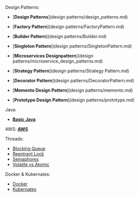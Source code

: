 Design Patterns: 


   - [__Design Patterns__](design patterns/design_patterns.md)
  
   - [__Factory Pattern__](design patterns/FactoryPattern.md)  
    
   - [__Builder Pattern__](design patterns/Builder.md)  
    
   - [__Singleton Pattern__](design patterns/SingletonPattern.md)  
    
   - [__Microservices Designpattern__](design patterns/microservice_design_patterns.md)  
   
   - [__Strategy Pattern__](design patterns/Strategy Pattern.md)  

   - [__Decorator Pattern__](design patterns/DecoratorPattern.md)
     
   - [__Memento Design Pattern__](design patterns/memento.md)

   - [__Prototype Design Pattern__](design patterns/prototype.md)

Java:

   - [__Basic Java__](java/Java.md)
      
AWS:
    [__AWS__](AWS/aws.md)  

Threads:
   - [Blocking Queue](threads/blockingqueue.md)
   - [Reentrant Lock](threads/reentrantlock.md)
   - [Semaphores](threads/semaphore.md)
   - [Volatile vs Atomic](threads/volatilevsatomic.md)

Docker & Kubernates:
   - [Docker](docker/docker.md)
   - [Kubernates](kubernates/kubernates.md)


